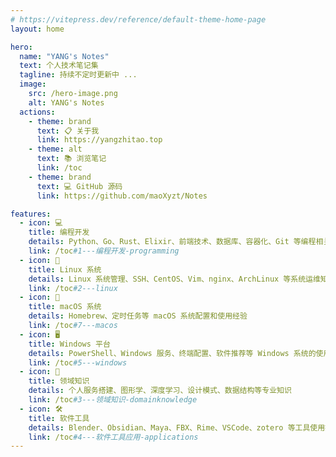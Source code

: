 ```yaml
---
# https://vitepress.dev/reference/default-theme-home-page
layout: home

hero:
  name: "YANG's Notes"
  text: 个人技术笔记集
  tagline: 持续不定时更新中 ...
  image:
    src: /hero-image.png
    alt: YANG's Notes
  actions:
    - theme: brand
      text: 📋 关于我
      link: https://yangzhitao.top
    - theme: alt
      text: 📚 浏览笔记
      link: /toc
    - theme: brand
      text: 💻 GitHub 源码
      link: https://github.com/maoXyzt/Notes

features:
  - icon: 💻
    title: 编程开发
    details: Python、Go、Rust、Elixir、前端技术、数据库、容器化、Git 等编程相关技术笔记
    link: /toc#1---编程开发-programming
  - icon: 🐧
    title: Linux 系统
    details: Linux 系统管理、SSH、CentOS、Vim、nginx、ArchLinux 等系统运维知识
    link: /toc#2---linux
  - icon: 🍎
    title: macOS 系统
    details: Homebrew、定时任务等 macOS 系统配置和使用经验
    link: /toc#7---macos
  - icon: 🖥️
    title: Windows 平台
    details: PowerShell、Windows 服务、终端配置、软件推荐等 Windows 系统的使用经验
    link: /toc#5---windows
  - icon: 🎯
    title: 领域知识
    details: 个人服务搭建、图形学、深度学习、设计模式、数据结构等专业知识
    link: /toc#3---领域知识-domainknowledge
  - icon: 🛠️
    title: 软件工具
    details: Blender、Obsidian、Maya、FBX、Rime、VSCode、zotero 等工具使用指南
    link: /toc#4---软件工具应用-applications
---
```

